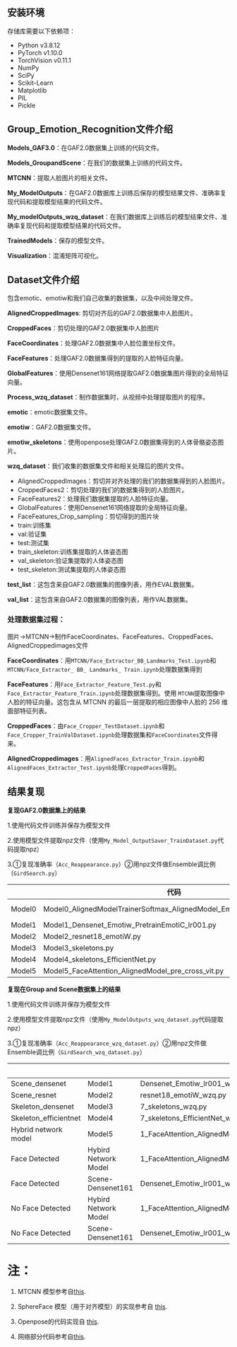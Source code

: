 ## 安装环境

存储库需要以下依赖项：

+ Python v3.8.12
+ PyTorch v1.10.0
+ TorchVision v0.11.1
+ NumPy
+ SciPy
+ Scikit-Learn
+ Matplotlib
+ PIL
+ Pickle

## Group_Emotion_Recognition文件介绍

**Models_GAF3.0**：在GAF2.0数据集上训练的代码文件。

**Models_GroupandScene**：在我们的数据集上训练的代码文件。

**MTCNN**：提取人脸图片的相关文件。

**My_ModelOutputs**：在GAF2.0数据库上训练后保存的模型结果文件、准确率复现代码和提取模型结果的代码文件。

**My_modelOutputs_wzq_dataset**：在我们数据库上训练后的模型结果文件、准确率复现代码和提取模型结果的代码文件。

**TrainedModels**：保存的模型文件。

**Visualization**：混淆矩阵可视化。

## Dataset文件介绍

包含emotic、emotiw和我们自己收集的数据集，以及中间处理文件。

**AlignedCroppedImages**: 剪切对齐后的GAF2.0数据集中人脸图片。

**CroppedFaces**：剪切处理的GAF2.0数据集中人脸图片

**FaceCoordinates**：处理GAF2.0数据集中人脸位置坐标文件。

**FaceFeatures**：处理GAF2.0数据集得到的提取的人脸特征向量。

**GlobalFeatures**：使用Densenet161网络提取GAF2.0数据集图片得到的全局特征向量。

**Process_wzq_dataset**：制作数据集时，从视频中处理提取图片的程序。

**emotic**：emotic数据集文件。

**emotiw**：GAF2.0数据集文件。

**emotiw_skeletons**：使用openpose处理GAF2.0数据集得到的人体骨骼姿态图片。

**wzq_dataset**：我们收集的数据集文件和相关处理后的图片文件。
  *  AlignedCroppedImages：剪切并对齐处理的我们的数据集得到的人脸图片。
  *  CroppedFaces2：剪切处理的我们的数据集得到的人脸图片。
  *  FaceFeatures2：处理我们数据集提取的人脸特征向量。
  *  GlobalFeatures：使用Densenet161网络提取的全局特征向量。
  *  FaceFeatures_Crop_sampling：剪切得到的图片块
  *  train:训练集
  *  val:验证集
  *  test:测试集
  *  train_skeleton:训练集提取的人体姿态图
  *  val_skeleton:验证集提取的人体姿态图
  *  test_skeleton:测试集提取的人体姿态图
  
**test_list**：这包含来自GAF2.0数据集的图像列表，用作EVAL数据集。

**val_list**：这包含来自GAF2.0数据集的图像列表，用作VAL数据集。

### 处理数据集过程：
图片->MTCNN->制作FaceCoordinates、FaceFeatures、CroppedFaces、AlignedCroppedimages文件

**FaceCoordinates**：用`MTCNN/Face_Extractor_BB_Landmarks_Test.ipynb`和`MTCNN/Face_Extractor_ BB_ Landmarks_ Train.ipynb`处理数据集得到

**FaceFeatures**：用`Face_Extractor_Feature_Test.py`和`Face_Extractor_Feature_Train.ipynb`处理数据集得到。使用 `MTCNN`提取图像中人脸的特征向量。这包含从 MTCNN 的最后一层提取的相应图像中人脸的 256 维面部特征列表。

**CroppedFaces**：由`Face_Cropper_TestDataset.ipynb`和 `Face_Cropper_TrainValDataset.ipynb`处理数据集和`FaceCoordinates`文件得来。

**AlignedCroppedimages**：用`AlignedFaces_Extractor_Train.ipynb`和`AlignedFaces_Extractor_Test.ipynb`处理`CroppedFaces`得到。


## 结果复现
**复现GAF2.0数据集上的结果**

1.使用代码文件训练并保存为模型文件

2.使用模型文件提取npz文件（使用`My_Model_OutputSaver_TrainDataset.py`代码提取npz）      

3.①复现准确率（`Acc_Reappearance.py`）②用npz文件做Ensemble调比例（`GirdSearch.py`）

|   | 代码 | 模型文件  | 保存的npz结果文件  |  
|---|------|---|---|
|  Model0 | Model0_AlignedModelTrainerSoftmax_AlignedModel_EmotiW_lr01_Softmax.py | AlignedModelTrainerSoftmax_AlignedModel_EmotiW_lr01_Softmax-shiyan  |  model0_output_data |   |   |
|  Model1 | Model1_Densenet_Emotiw_PretrainEmotiC_lr001.py     |model_1_2_densenet_emotiw_pretrainemotic_lr001.pt | model1_output_data  |   
|  Model2 | Model2_resnet18_emotiW.py                          |model_2_2_resnet18_EmotiW   | model2_output_data  |   
|  Model3 | Model3_skeletons.py | model_3_1_DenseNet161_skeletons_model1  | model3_output_data  |   
|  Model4 | Model4_skeletons_EfficientNet.py  | EfficientNet_skeletons  |model4_1_output_data   |  
|  Model5 | Model5_FaceAttention_AlignedModel_pre_cross_vit.py  |FaceAttention_AlignedModel_FullTrain_lr001_dropout_BN_SoftmaxLr01   |model5_output_data   |  

**复现在Group and Scene数据集上的结果**

1.使用代码文件训练并保存为模型文件

2.使用模型文件提取npz文件（使用`My_ModelOutputs_wzq_dataset.py`代码提取npz）      

3.①复现准确率（`Acc_Reappearance_wzq_dataset.py`）②用npz文件做Ensemble调比例（`GirdSearch_wzq_dataset.py`）

| |   | 代码 | 模型文件  | 保存的npz结果文件  |  
|---|---|------|---|---|
| Scene_densenet | Model1 | Densenet_Emotiw_lr001_wzq.py    |model_1_2_densenet_New_data.pt | model1_Scene_Densenet_output_data  |   
| Scene_resnet | Model2 | resnet18_emotiW_wzq.py         |model_2_1_resnet18_EmotiW_wzq  | model2_Scene_resnet_output_data |   
| Skeleton_densenet | Model3 | 7_skeletons_wzq.py  | model_skeleton_densenet_New_data2.pt | model3_Skeleton_densenet_output_data |   
| Skeleton_efficientnet | Model4 | 7_skeletons_EfficientNet_wzq.py | model_skeleton_EfficientNet_New_data.pt | model4_Skeleton_Efficient_output_data  |  
| Hybrid network model | Model5 | 1_FaceAttention_AlignedModel_pre_cross_vit_wzq_onlyone_crossvit.py |model_5_2_All_New_data  |model5_2_output_data_onecrossvit  |  
| Face Detected |Hybird Network Model| 1_FaceAttention_AlignedModel_pre_cross_vit_wzq_two_crossvit_Faces.py | model_6_2A_All_New_data  |  model6_2A_output_data.npz |  
| Face Detected | Scene-Densenet161| Densenet_Emotiw_lr001_wzq_Face.py   |model_1_2_densenet_New_data_Face.pt | model_output_data_Densenet_Face2.npz |   
| No Face Detected |  Hybird Network Model |1_FaceAttention_AlignedModel_pre_cross_vit_wzq_two_crossvit_NoFaces.py |model_6_2B_All_New_data  | model6_2B_output_data.npz | 
| No Face Detected |  Scene-Densenet161 | Densenet_Emotiw_lr001_wzq_NoFace.py | model_1_2_densenet_New_data_NoFace.pt  | model_output_data_Densenet_No_Face2.npz  |  



# 注：

1. MTCNN 模型参考自[this](https://github.com/TropComplique/mtcnn-pytorch).

2. SphereFace 模型（用于对齐模型）的实现参考自 [this](https://github.com/clcarwin/sphereface_pytorch).

3. Openpose的代码实现自 [this](https://github.com/CMU-Perceptual-Computing-Lab/openpose).

4. 网络部分代码参考自[this](https://github.com/vlgiitr/Group-Level-Emotion-Recognition).
